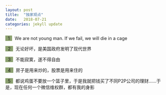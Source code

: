 ```yaml
---
layout: post
title:  "独家观点"
date:   2018-07-21
categories: jekyll update
---
```

<span style="background-color: #8ba06f">&nbsp;&nbsp;1&nbsp;&nbsp;</span>&nbsp;
We are not young man. If we fail, we will die in a cage

<span style="background-color: #8ba06f">&nbsp;&nbsp;2&nbsp;&nbsp;</span>&nbsp;
无论好坏，是美国政府发明了现代世界

<span style="background-color: #8ba06f">&nbsp;&nbsp;3&nbsp;&nbsp;</span>&nbsp;
不能寂寞，遂不得自由

<span style="background-color: #8ba06f">&nbsp;&nbsp;4&nbsp;&nbsp;</span>&nbsp;
房子是用来炒的，股票是用来住的

<span style="background-color: #8ba06f">&nbsp;&nbsp;5&nbsp;&nbsp;</span>&nbsp;
都说鸡蛋不要放一个篮子里，于是我就把钱买了不同P2P公司的理财……于是，现在任何一个微信维权群，都有我的身影

<!--more-->
